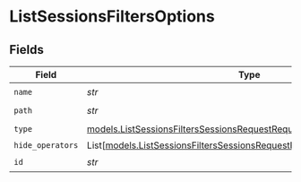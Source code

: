 # ListSessionsFiltersOptions


## Fields

| Field                                                                                                                                              | Type                                                                                                                                               | Required                                                                                                                                           | Description                                                                                                                                        |
| -------------------------------------------------------------------------------------------------------------------------------------------------- | -------------------------------------------------------------------------------------------------------------------------------------------------- | -------------------------------------------------------------------------------------------------------------------------------------------------- | -------------------------------------------------------------------------------------------------------------------------------------------------- |
| `name`                                                                                                                                             | *str*                                                                                                                                              | :heavy_check_mark:                                                                                                                                 | N/A                                                                                                                                                |
| `path`                                                                                                                                             | *str*                                                                                                                                              | :heavy_check_mark:                                                                                                                                 | N/A                                                                                                                                                |
| `type`                                                                                                                                             | [models.ListSessionsFiltersSessionsRequestRequestBodyQuery6Type](../models/listsessionsfilterssessionsrequestrequestbodyquery6type.md)             | :heavy_check_mark:                                                                                                                                 | N/A                                                                                                                                                |
| `hide_operators`                                                                                                                                   | List[[models.ListSessionsFiltersSessionsRequestRequestBodyHideOperators](../models/listsessionsfilterssessionsrequestrequestbodyhideoperators.md)] | :heavy_minus_sign:                                                                                                                                 | N/A                                                                                                                                                |
| `id`                                                                                                                                               | *str*                                                                                                                                              | :heavy_check_mark:                                                                                                                                 | N/A                                                                                                                                                |